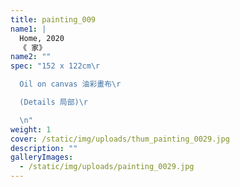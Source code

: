 ```yaml
---
title: painting_009
name1: |
  Home, 2020
  《 家》
name2: ""
spec: "152 x 122cm\r

  Oil on canvas 油彩畫布\r

  (Details 局部)\r

  \n"
weight: 1
cover: /static/img/uploads/thum_painting_0029.jpg
description: ""
galleryImages:
  - /static/img/uploads/painting_0029.jpg
---
```

